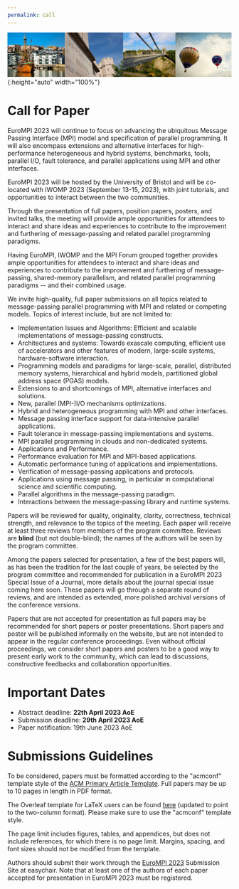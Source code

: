 ```yaml
---
permalink: call
---
```


![Banner](/assets/banner-B.png){:height="auto" width="100%"}

<h1>Call for Paper</h1>

<div class="text-justify conference-text">

<p>EuroMPI 2023 will continue to focus on advancing the ubiquitous Message Passing Interface (MPI) model and specification of parallel programming. It will also encompass extensions and alternative interfaces for high-performance heterogeneous and hybrid systems, benchmarks, tools, parallel I/O, fault tolerance, and parallel applications using MPI and other interfaces.</p>  

<p>EuroMPI 2023 will be hosted by the University of Bristol and will be co-located with IWOMP 2023 (September 13-15, 2023), with joint tutorials, and opportunities to interact between the two communities.</p>

<p>Through the presentation of full papers, position papers, posters, and invited talks, the meeting will provide ample opportunities for attendees to interact and share ideas and experiences to contribute to the improvement and furthering of message-passing and related parallel programming paradigms.</p>

<p>Having EuroMPI, IWOMP and the MPI Forum grouped together provides ample opportunities for attendees to interact and share ideas and experiences to contribute to the improvement and furthering of message-passing, shared-memory parallelism, and related parallel programming paradigms -- and their combined usage.</p>



<p>We invite high-quality, full paper submissions on all topics related to message-passing parallel programming with MPI and related or competing models. Topics of interest include, but are not limited to:</p>

<ul>
<li> Implementation Issues and Algorithms: Efficient and scalable implementations of message-passing constructs.</li>
<li> Architectures and systems: Towards exascale computing, efficient use of accelerators and other features of modern, large-scale systems, hardware-software interaction.</li>
<li> Programming models and paradigms for large-scale, parallel, distributed memory systems, hierarchical and hybrid models, partitioned global address space (PGAS) models.</li>
<li> Extensions to and shortcomings of MPI, alternative interfaces and solutions.</li>
<li> New, parallel (MPI-)I/O mechanisms optimizations.</li>
<li> Hybrid and heterogeneous programming with MPI and other interfaces.</li>
<li> Message passing interface support for data-intensive parallel applications.</li>
<li> Fault tolerance in message-passing implementations and systems.</li>
<li> MPI parallel programming in clouds and non-dedicated systems.</li>
<li> Applications and Performance.</li>
<li> Performance evaluation for MPI and MPI-based applications.</li>
<li> Automatic performance tuning of applications and implementations.</li>
<li> Verification of message-passing applications and protocols.</li>
<li> Applications using message passing, in particular in computational science and scientific computing.</li>
<li> Parallel algorithms in the message-passing paradigm.</li>
<li> Interactions between the message-passing library and runtime systems.</li> 
</ul>


<p>Papers will be reviewed for quality, originality, clarity, correctness, technical strength, and relevance to the topics of the meeting. Each paper will receive at least three reviews from members of the program committee. Reviews are <b>blind</b> (but not double-blind); the names of the authors will be seen by the program committee.</p>

<p>Among the papers selected for presentation, a few of the best papers will, as has been the tradition for the last couple of years, be selected by the program committee and recommended for publication in a EuroMPI 2023 Special Issue of a Journal, more details about the journal special issue coming here soon. These papers will go through a separate round of reviews, and are intended as extended, more polished archival versions of the conference versions.</p>


<p>Papers that are not accepted for presentation as full papers may be recommended for short papers or poster presentations. Short papers and poster  will be published informally on the website, but are not intended to appear in the regular conference proceedings. Even without official proceedings, we consider short papers and posters to be a good way to present early work to the community, which can lead to discussions, constructive feedbacks and collaboration opportunities.</p> 



<h1>Important Dates</h1>
<!-- - Submission deadline: 21st February 2022 AoE -->
<!-- - Submission deadline: ~~21st February 2022 AoE~~ 28th February 2022 AoE -->
<ul>
<li> Abstract deadline: <b>22th April 2023 AoE</b></li>
<li> Submission deadline: <b>29th April 2023 AoE</b></li> 
<li> Paper notification: 19th June 2023 AoE</li> 
<!-- <li> Camera-ready version: TBD</li> -->
</ul>

<h1>Submissions Guidelines</h1>

<p> To be considered, papers must be formatted according to the "acmconf" template style of the <a href="https://www.acm.org/publications/proceedings-template">ACM Primary Article Template</a>. Full papers may be up to 10 pages in length in PDF format.</p> 

<p>The Overleaf template for LaTeX users can be found <a href="https://www.overleaf.com/latex/templates/association-for-computing-machinery-acm-sig-proceedings-template/bmvfhcdnxfty">here</a> (updated to point to the two-column format). Please make sure to use the "acmconf" template style.</p>
<p>The page limit includes figures, tables, and appendices, but does not include references, for which there is no page limit. Margins, spacing, and font sizes should not be modified from the template.</p>

Authors should submit their work through the <a href="https://easychair.org/conferences/?conf=eurompi23">EuroMPI 2023</a> Submission Site at easychair.
Note that at least one of the authors of each paper accepted for presentation in EuroMPI 2023 must be registered.

</div>

